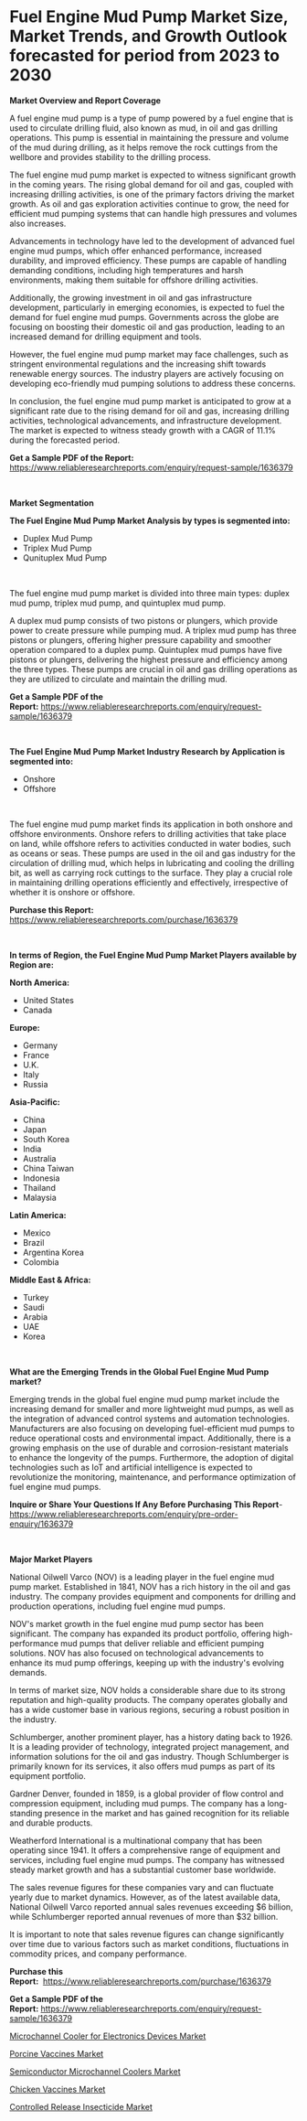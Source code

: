 <p><h1>Fuel Engine Mud Pump Market Size, Market Trends, and Growth Outlook forecasted for period from 2023 to 2030</h1></p><p><strong>Market Overview and Report Coverage</strong></p>
<p><p>A fuel engine mud pump is a type of pump powered by a fuel engine that is used to circulate drilling fluid, also known as mud, in oil and gas drilling operations. This pump is essential in maintaining the pressure and volume of the mud during drilling, as it helps remove the rock cuttings from the wellbore and provides stability to the drilling process.</p><p>The fuel engine mud pump market is expected to witness significant growth in the coming years. The rising global demand for oil and gas, coupled with increasing drilling activities, is one of the primary factors driving the market growth. As oil and gas exploration activities continue to grow, the need for efficient mud pumping systems that can handle high pressures and volumes also increases.</p><p>Advancements in technology have led to the development of advanced fuel engine mud pumps, which offer enhanced performance, increased durability, and improved efficiency. These pumps are capable of handling demanding conditions, including high temperatures and harsh environments, making them suitable for offshore drilling activities.</p><p>Additionally, the growing investment in oil and gas infrastructure development, particularly in emerging economies, is expected to fuel the demand for fuel engine mud pumps. Governments across the globe are focusing on boosting their domestic oil and gas production, leading to an increased demand for drilling equipment and tools.</p><p>However, the fuel engine mud pump market may face challenges, such as stringent environmental regulations and the increasing shift towards renewable energy sources. The industry players are actively focusing on developing eco-friendly mud pumping solutions to address these concerns.</p><p>In conclusion, the fuel engine mud pump market is anticipated to grow at a significant rate due to the rising demand for oil and gas, increasing drilling activities, technological advancements, and infrastructure development. The market is expected to witness steady growth with a CAGR of 11.1% during the forecasted period.</p></p>
<p><strong>Get a Sample PDF of the Report:</strong> <a href="https://www.reliableresearchreports.com/enquiry/request-sample/1636379">https://www.reliableresearchreports.com/enquiry/request-sample/1636379</a></p>
<p>&nbsp;</p>
<p><strong>Market Segmentation</strong></p>
<p><strong>The Fuel Engine Mud Pump Market Analysis by types is segmented into:</strong></p>
<p><ul><li>Duplex Mud Pump</li><li>Triplex Mud Pump</li><li>Qunituplex Mud Pump</li></ul></p>
<p>&nbsp;</p>
<p><p>The fuel engine mud pump market is divided into three main types: duplex mud pump, triplex mud pump, and quintuplex mud pump. </p><p>A duplex mud pump consists of two pistons or plungers, which provide power to create pressure while pumping mud. A triplex mud pump has three pistons or plungers, offering higher pressure capability and smoother operation compared to a duplex pump. Quintuplex mud pumps have five pistons or plungers, delivering the highest pressure and efficiency among the three types. These pumps are crucial in oil and gas drilling operations as they are utilized to circulate and maintain the drilling mud.</p></p>
<p><strong>Get a Sample PDF of the Report:</strong>&nbsp;<a href="https://www.reliableresearchreports.com/enquiry/request-sample/1636379">https://www.reliableresearchreports.com/enquiry/request-sample/1636379</a></p>
<p>&nbsp;</p>
<p><strong>The Fuel Engine Mud Pump Market Industry Research by Application is segmented into:</strong></p>
<p><ul><li>Onshore</li><li>Offshore</li></ul></p>
<p>&nbsp;</p>
<p><p>The fuel engine mud pump market finds its application in both onshore and offshore environments. Onshore refers to drilling activities that take place on land, while offshore refers to activities conducted in water bodies, such as oceans or seas. These pumps are used in the oil and gas industry for the circulation of drilling mud, which helps in lubricating and cooling the drilling bit, as well as carrying rock cuttings to the surface. They play a crucial role in maintaining drilling operations efficiently and effectively, irrespective of whether it is onshore or offshore.</p></p>
<p><strong>Purchase this Report:</strong>&nbsp; <a href="https://www.reliableresearchreports.com/purchase/1636379">https://www.reliableresearchreports.com/purchase/1636379</a></p>
<p>&nbsp;</p>
<p><strong>In terms of Region, the Fuel Engine Mud Pump Market Players available by Region are:</strong></p>
<p>
    <p> <strong> North America: </strong>
        <ul>
            <li>United States</li>
            <li>Canada</li>
        </ul>
        </p> 
    <p> <strong> Europe: </strong>
        <ul>
            <li>Germany</li>
            <li>France</li>
            <li>U.K.</li>
            <li>Italy</li>
            <li>Russia</li>
        </ul>
        </p> 
    <p> <strong> Asia-Pacific: </strong>
        <ul>
            <li>China</li>
            <li>Japan</li>
            <li>South Korea</li>
            <li>India</li>
            <li>Australia</li>
            <li>China Taiwan</li>
            <li>Indonesia</li>
            <li>Thailand</li>
            <li>Malaysia</li>
        </ul>
        </p> 
    <p> <strong> Latin America: </strong>
        <ul>
            <li>Mexico</li>
            <li>Brazil</li>
            <li>Argentina Korea</li>
            <li>Colombia</li>
        </ul>
        </p> 
    <p> <strong> Middle East & Africa: </strong>
        <ul>
            <li>Turkey</li>
            <li>Saudi</li>
            <li>Arabia</li>
            <li>UAE</li>
            <li>Korea</li>
        </ul>
    </p>
    </p>
<p>&nbsp;</p>
<p><strong>What are the Emerging Trends in the Global Fuel Engine Mud Pump market?</strong></p>
<p><p>Emerging trends in the global fuel engine mud pump market include the increasing demand for smaller and more lightweight mud pumps, as well as the integration of advanced control systems and automation technologies. Manufacturers are also focusing on developing fuel-efficient mud pumps to reduce operational costs and environmental impact. Additionally, there is a growing emphasis on the use of durable and corrosion-resistant materials to enhance the longevity of the pumps. Furthermore, the adoption of digital technologies such as IoT and artificial intelligence is expected to revolutionize the monitoring, maintenance, and performance optimization of fuel engine mud pumps.</p></p>
<p><strong>Inquire or Share Your Questions If Any Before Purchasing This Report</strong>- <a href="https://www.reliableresearchreports.com/enquiry/pre-order-enquiry/1636379">https://www.reliableresearchreports.com/enquiry/pre-order-enquiry/1636379</a></p>
<p>&nbsp;</p>
<p><strong>Major Market Players</strong></p>
<p><p>National Oilwell Varco (NOV) is a leading player in the fuel engine mud pump market. Established in 1841, NOV has a rich history in the oil and gas industry. The company provides equipment and components for drilling and production operations, including fuel engine mud pumps. </p><p>NOV's market growth in the fuel engine mud pump sector has been significant. The company has expanded its product portfolio, offering high-performance mud pumps that deliver reliable and efficient pumping solutions. NOV has also focused on technological advancements to enhance its mud pump offerings, keeping up with the industry's evolving demands.</p><p>In terms of market size, NOV holds a considerable share due to its strong reputation and high-quality products. The company operates globally and has a wide customer base in various regions, securing a robust position in the industry.</p><p>Schlumberger, another prominent player, has a history dating back to 1926. It is a leading provider of technology, integrated project management, and information solutions for the oil and gas industry. Though Schlumberger is primarily known for its services, it also offers mud pumps as part of its equipment portfolio.</p><p>Gardner Denver, founded in 1859, is a global provider of flow control and compression equipment, including mud pumps. The company has a long-standing presence in the market and has gained recognition for its reliable and durable products.</p><p>Weatherford International is a multinational company that has been operating since 1941. It offers a comprehensive range of equipment and services, including fuel engine mud pumps. The company has witnessed steady market growth and has a substantial customer base worldwide.</p><p>The sales revenue figures for these companies vary and can fluctuate yearly due to market dynamics. However, as of the latest available data, National Oilwell Varco reported annual sales revenues exceeding $6 billion, while Schlumberger reported annual revenues of more than $32 billion.</p><p>It is important to note that sales revenue figures can change significantly over time due to various factors such as market conditions, fluctuations in commodity prices, and company performance.</p></p>
<p><strong>Purchase this Report:</strong>&nbsp;&nbsp;<a href="https://www.reliableresearchreports.com/purchase/1636379">https://www.reliableresearchreports.com/purchase/1636379</a></p>
<p></p>
<p><strong>Get a Sample PDF of the Report:</strong>&nbsp;<a href="https://www.reliableresearchreports.com/enquiry/request-sample/1636379">https://www.reliableresearchreports.com/enquiry/request-sample/1636379</a></p>
<p><p><a href="https://www.linkedin.com/pulse/microchannel-cooler-electronics-devices-market-size-share-global-sckse/">Microchannel Cooler for Electronics Devices Market</a></p><p><a href="https://medium.com/@elianehilll2023/porcine-vaccines-market-insights-into-market-cagr-market-trends-and-growth-strategies-604d429b6963">Porcine Vaccines Market</a></p><p><a href="https://www.linkedin.com/pulse/semiconductor-microchannel-coolers-market-share-amp-new-trends-33x0e/">Semiconductor Microchannel Coolers Market</a></p><p><a href="https://medium.com/@anibalstamm1912/chicken-vaccines-market-analysis-its-cagr-market-segmentation-and-global-industry-overview-9f2997bfdbee">Chicken Vaccines Market</a></p><p><a href="https://www.linkedin.com/pulse/controlled-release-insecticide-market-insights-players-forecast-so1ee/">Controlled Release Insecticide Market</a></p></p>